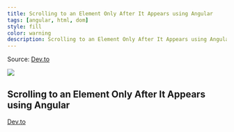```yaml
---
title: Scrolling to an Element Only After It Appears using Angular
tags: [angular, html, dom]
style: fill
color: warning
description: Scrolling to an Element Only After It Appears using Angular
---
```


Source: [Dev.to](https://dev.to/ferfox1981/scrolling-to-an-element-only-after-it-appears-using-angular-1g6m)

![](https://res.cloudinary.com/practicaldev/image/fetch/s--C8Z7vbxg--/c_imagga_scale,f_auto,fl_progressive,h_420,q_auto,w_1000/https://dev-to-uploads.s3.amazonaws.com/uploads/articles/yxp52w7ghct7oty7kpqe.jpeg)

## Scrolling to an Element Only After It Appears using Angular

[Dev.to](https://dev.to/ferfox1981/scrolling-to-an-element-only-after-it-appears-using-angular-1g6m)
